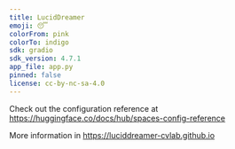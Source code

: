 ```yaml
---
title: LucidDreamer
emoji: 😴
colorFrom: pink
colorTo: indigo
sdk: gradio
sdk_version: 4.7.1
app_file: app.py
pinned: false
license: cc-by-nc-sa-4.0
---
```


Check out the configuration reference at https://huggingface.co/docs/hub/spaces-config-reference

More information in https://luciddreamer-cvlab.github.io
